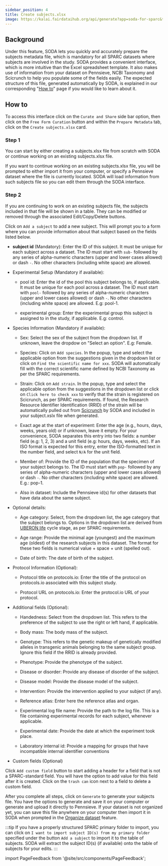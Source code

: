 ```yaml
---
sidebar_position: 4
title: Create subjects.xlsx
image: https://kalai.fairdataihub.org/api/generate?app=soda-for-sparc&title=Create%20subjects.xlsx&description=Prepare%20Metadata
---
```


## Background

Under this feature, SODA lets you quickly and accurately prepare the subjects metadata file, which is mandatory for all SPARC datasets where subjects are involved in the study. SODA provides a convenient interface, which is more intuitive than the Excel spreadsheet template. It also makes use of information from your dataset on Pennsieve, NCBI Taxonomy and Scicrunch to help you populate some of the fields easily. The expected structure of this file, generated automatically by SODA, is explained in our corresponding "[How to](../../how-to/how-to-structure-the-subjects-metadata-file.md)" page if you would like to learn about it.

## How to

To access this interface click on the `Curate and Share` side bar option, then click on the `Free Form Curation` button and within the `Prepare Metadata` tab, click on the `Create subjects.xlsx` card.

### Step 1

You can start by either creating a subjects.xlsx file from scratch with SODA or continue working on an existing subjects.xlsx file.

If you want to continue working on an existing subjects.xlsx file, you will be prompted to either import it from your computer, or specify a Pennsieve dataset where the file is currently located. SODA will load information from such subjects file so you can edit them through the SODA interface.

### Step 2

If you are continuing to work on an existing subjects file, the subjects included in that file will be shown in a table. They can be modified or removed through the associated Edit/Copy/Delete buttons.

Click on `Add a subject` to add a new subject. This will prompt you to a form where you can provide information about that subject based on the fields listed below.

- **subject id** (Mandatory): Enter the ID of this subject. It must be unique for each subject across a dataset. The ID must start with `sub-` followed by any series of alpha-numeric characters (upper and lower cases allowed) or dash `-`. No other characters (including white space) are allowed.

- Experimental Setup (Mandatory if available):

  - pool id: Enter the id of the pool this subject belongs to, if applicable. It must be unique for each pool across a dataset. The ID must start with `pool-` followed by any series of alpha-numeric characters (upper and lower cases allowed) or dash `-`. No other characters (including white space) are allowed. E.g: pool-1.

  - experimental group: Enter the experimental group this subject is assigned to in the study, if applicable. E.g: control.

- Species Information (Mandatory if available):

  - Sex: Select the sex of the subject from the dropdown list. If unknown, leave the dropdow on "Select an option". E.g: Female.

  - Species: Click on `Add species`. In the popup, type and select the applicable option from the suggestions given in the dropdown list or click on `Find the scientific name for xxx`. SODA will automatically fill with the correct scientific name defined by NCBI Taxonomy as per the SPARC requirements.

  - Strain: Click on `Add strain`. In the popup, type and select the applicable option from the suggestions in the dropdown list or click on `Click here to check xxx` to verify that the strain is registered on Scicrunch, as per SPARC requirements. If found, the Research Resource Identifier Identification (RRID) of the strain will be automatically pulled out from [Scicrunch](https://scicrunch.org/resources/Organisms/search) by SODA and included in your subject.xslx file when generated.

  - Exact age at the start of experiment: Enter the age (e.g., hours, days, weeks, years old) or if unknown, leave it empty. For your convenience, SODA separates this entry into two fields: a number field (e.g: 1, 2, 3) and a unit field (e.g: hours, days, weeks, etc). If an ISO format is expected for this entry, enter the ISO-formatted text in the number field, and select `N/A` for the unit field.

  - Member of: Provide the ID of the population that the specimen of your subject belongs to. The ID must start with `pop-` followed by any series of alpha-numeric characters (upper and lower cases allowed) or dash `-`. No other characters (including white space) are allowed. E.g.: pop-1.

  - Also in dataset: Include the Pennsieve id(s) for other datasets that have data about the same subject.

- Optional details:

  - Age category: Select, from the dropdown list, the age category that the subject belongs to. Options in the dropdown list are derived from [UBERON life](http://www.ontobee.org/ontology/catalog/UBERON?iri=http://purl.obolibrary.org/obo/UBERON_0000105) cycle stage, as per SPARC requirements.

  - Age range: Provide the minimal age (youngest) and the maximum age (oldest) of the research subjects in this dataset. The format for these two fields is numerical value + space + unit (spelled out).

  - Date of birth: The date of birth of the subject.

- Protocol Information (Optional):

  - Protocol title on protocols.io: Enter the title of the protocol on protocols.io associated with this subject study.

  - Protocol URL on protocols.io: Enter the protocol.io URL of your protocol.

- Additional fields (Optional):

  - Handedness: Select from the dropdown list. This refers to the preference of the subject to use the right or left hand, if applicable.

  - Body mass: The body mass of the subject.

  - Genotype: This refers to the genetic makeup of genetically modified alleles in transgenic animals belonging to the same subject group. Ignore this field if the RRID is already provided.

  - Phenotype: Provide the phenotype of the subject.

  - Disease or disorder: Provide any disease of disorder of the subject.

  - Disease model: Provide the disease model of the subject.

  - Intervention: Provide the intervention applied to your subject (if any).

  - Reference atlas: Enter here the reference atlas and organ.

  - Experimental log file name: Provide the path to the log file. This is a file containing experimental records for each subject, whenever applicable.

  - Experimental date: Provide the date at which the experiment took place.

  - Laboratory internal id: Provide a mapping for groups that have incompatible internal identifier conventions

- Custom fields (Optional)

Click `Add custom field` button to start adding a header for a field that is not a SPARC-standard field. You will have the option to add value for this field after it is created. Click on the `trash can` icon next to a field to delete a custom field.

After you complete all steps, click on `Generate` to generate your subjects file. You have the options to generate and save it on your computer or generate and upload it directly to Pennsieve. If your dataset is not organized yet, you can save this file anywhere on your computer then import it in SODA when prompted in the [Organize dataset](../prepare-dataset/organize-dataset) feature.

:::tip
If you have a properly structured SPARC primary folder to import, you can click on `I want to import subject ID(s) from my primary folder` specified under the button `Add a subject` to import it to the table of subjects. SODA will extract the subject ID(s) (if available) onto the table of subjects for your edits.
:::

import PageFeedback from '@site/src/components/PageFeedback';

<PageFeedback />
